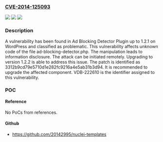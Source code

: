 ### [CVE-2014-125093](https://cve.mitre.org/cgi-bin/cvename.cgi?name=CVE-2014-125093)
![](https://img.shields.io/static/v1?label=Product&message=Ad%20Blocking%20Detector%20Plugin&color=blue)
![](https://img.shields.io/static/v1?label=Version&message=%3D%201.2.0%20&color=brighgreen)
![](https://img.shields.io/static/v1?label=Vulnerability&message=CWE-200%20Information%20Disclosure&color=brighgreen)

### Description

A vulnerability has been found in Ad Blocking Detector Plugin up to 1.2.1 on WordPress and classified as problematic. This vulnerability affects unknown code of the file ad-blocking-detector.php. The manipulation leads to information disclosure. The attack can be initiated remotely. Upgrading to version 1.2.2 is able to address this issue. The patch is identified as 3312b9cd79e5710d1e282fc9216a4e5ab31b3d94. It is recommended to upgrade the affected component. VDB-222610 is the identifier assigned to this vulnerability.

### POC

#### Reference
No PoCs from references.

#### Github
- https://github.com/20142995/nuclei-templates

